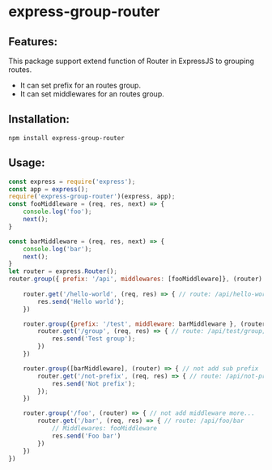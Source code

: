 # express-group-router
## Features:
This package support extend function of Router in ExpressJS to grouping routes.
* It can set prefix for an routes group.
* It can set middlewares for an routes group.

## Installation:
```
npm install express-group-router
```

## Usage:
```js
const express = require('express');
const app = express();
require('express-group-router')(express, app);
const fooMiddleware = (req, res, next) => {
    console.log('foo');
    next();
}

const barMiddleware = (req, res, next) => {
    console.log('bar');
    next();
}
let router = express.Router();
router.group({ prefix: '/api', middlewares: [fooMiddleware]}, (router) => {
    
    router.get('/hello-world', (req, res) => { // route: /api/hello-world, middlewares: fooMiddleware
        res.send('Hello world');
    })

    router.group({prefix: '/test', middleware: barMiddleware }, (router) => {
        router.get('/group', (req, res) => { // route: /api/test/group; Middlewares: fooMiddleware, barMiddleware;
            res.send('Test group');
        })
    })

    router.group([barMiddleware], (router) => { // not add sub prefix
        router.get('/not-prefix', (req, res) => { // route: /api/not-prefix
            res.send('Not prefix');
        });
    })

    router.group('/foo', (router) => { // not add middleware more...
        router.get('/bar', (req, res) => { // route: /api/foo/bar
            // Middlewares: fooMiddleware
            res.send('Foo bar')
        })
    })
})
```



